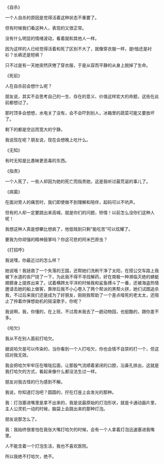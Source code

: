 
《自杀》

一个人自杀的原因是觉得活着这种状态不重要了。

但有时候我们看这种人，表现的又很正常。

没有什么明显的情绪波动，看着就和其他人一样。

因为这样的人已经觉得活着和死了区别不大了，就像穿衣服一样，是t恤还是衬衫？长裤还是短裤？

只不过是有一天她突然厌倦了穿衣服，于是从容而平静的从身上脱掉了生命。

《死前》

人在自杀前会想什么呢？

朋友说，其实不会思考自己的一生、存在的意义、价值这样宏大的命题，这些在此前都想过了。

那时顶多会想想，水电关了没有，会不会吓到别人，冰箱里的蔬菜可能又要放坏了。

剩下的都是空远而宽大的宁静。

我说现在呢？朋友说，现在会想晚上吃什么。

《无知》

有时无知是比愚昧更恶毒的东西。

《指责》

一个人死了，一些人却因为她的死亡而指责她，这是我听过最荒诞的事儿了。

《病菌》

在面对旁人的痛苦时，我们即使做不到理解和陪伴，起码可以不吭声。

但有的人却一定要跳出来高喊，就是你们的问题，矫情！以前怎么没你们这种人呢！

我想这种人真是想攀比想疯了，他低贱到只剩”能吃苦“可以炫耀了。

要我为你顽强的精神鼓掌吗？你这可悲的阿米巴原虫？

《打招呼》

我说嘿，你最近过的怎么样？

她说哦！我拯救了一个失落的王国，还帮她们洗刷干净了太阳，在搭公交车路上我被下水道的丧尸挠了一下，为此我不得不寻找解药，好在南极一种濒临灭绝的蜻蜓翅膀身上提炼出来了。试着横跨太平洋的时候我和鲨鱼搏斗了一番，还被海盗热情邀请去她的船上做客，靠岸后我不小心卷入了两个帮派的黑帮火拼，她们试图追杀我，不过后来我们还是成为了好朋友，刚刚我帮助了一个差点噎死的老太太，还阻止了拎着炸弹想劫机的摇滚歌手，你呢？

我说啊，我，你懂的，在上班，不过周末我去了一趟动物园，也挺酷的，跟你差不多。

《哈欠》

我从不在别人面前打哈欠。

据说哈欠是可以传染的，当你看到一个人打哈欠，你也会情不自禁的打一个，但这招对我无效。

我会把哈欠牢牢压在喉咙后面，让那股气流顺着紧闭的口腔，沿鼻孔排出，这就是我打哈欠的方式，看起来像什么都没法生过一样。

朋友对我古怪的行为感到不解。

我说，你知道灯泡吧？圆圆的，拧在灯座上会发光的那种。

我：灯泡塞进嘴里是拿不出来的，我是说最原始的灯泡形状，就是卡通动画片里，主人公灵机一动的时候，脑袋上会跳出来的那种灯泡。

朋友说那怎么了。

我：我始终很害怕在我张大嘴打哈欠的时候，会有一个人拿着灯泡迅速塞进我嘴里。

人不能含着一个灯泡生活，我也不喜欢医院。

所以我绝不打哈欠，绝不。


